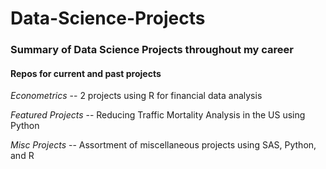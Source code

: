 # Data-Science-Projects
### Summary of Data Science Projects throughout my career
  
#### Repos for current and past projects
      
*Econometrics* -- 2 projects using R for financial data analysis  
  
*Featured Projects* -- Reducing Traffic Mortality Analysis in the US using Python  
  
*Misc Projects*  -- Assortment of miscellaneous projects using SAS, Python, and R  

